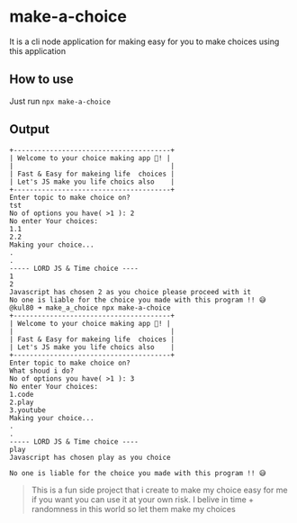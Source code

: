 # make-a-choice
It is a cli node application for making easy for you to make choices using this application

## How to use
Just run `npx make-a-choice`

## Output
```
+---------------------------------------+
| Welcome to your choice making app 🙂! |
|                                       |
| Fast & Easy for makeing life  choices |
| Let's JS make you life choics also    |
+---------------------------------------+
Enter topic to make choice on?
tst
No of options you have( >1 ): 2
No enter Your choices:
1.1
2.2
Making your choice...
.
.
----- LORD JS & Time choice ----
1
2
Javascript has chosen 2 as you choice please proceed with it
No one is liable for the choice you made with this program !! 😅
@kul80 ➜ make_a_choice npx make-a-choice
+---------------------------------------+
| Welcome to your choice making app 🙂! |
|                                       |
| Fast & Easy for makeing life  choices |
| Let's JS make you life choics also    |
+---------------------------------------+
Enter topic to make choice on?
What shoud i do?
No of options you have( >1 ): 3
No enter Your choices:
1.code
2.play
3.youtube
Making your choice...
.
.
----- LORD JS & Time choice ----
play
Javascript has chosen play as you choice

No one is liable for the choice you made with this program !! 😅
```

>This is a fun side project that i create to make my choice easy for me if you want you can use it at your own risk. I belive in time + randomness in this world so let them make my choices